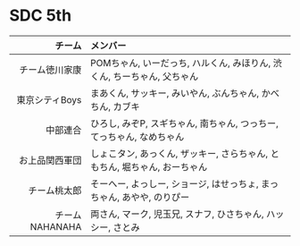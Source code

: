 SDC 5th
=======

| チーム        | メンバー      |
| -----------: |:-------------|
| チーム徳川家康  | POMちゃん, いーだっち, ハルくん, みほりん, 渋くん, ちーちゃん, 父ちゃん |
| 東京シティBoys | まあくん,  サッキー, みいやん, ぶんちゃん, かべちん, カブキ |
| 中部連合       |ひろし, みぞP, スギちゃん, 南ちゃん, つっちー, てっちゃん, なめちゃん |
| お上品関西軍団  | しょこタン, あっくん, ザッキー, さらちゃん, ともちん, 堀ちゃん, おーちゃん |
| チーム桃太郎    | そーへー, よっしー, ショージ, はせっちょ, まっちゃん, あやや, のりぴー  |
| チームNAHANAHA | 両さん, マーク, 児玉兄, スナフ, ひさちゃん, ハッシー, さとみ |